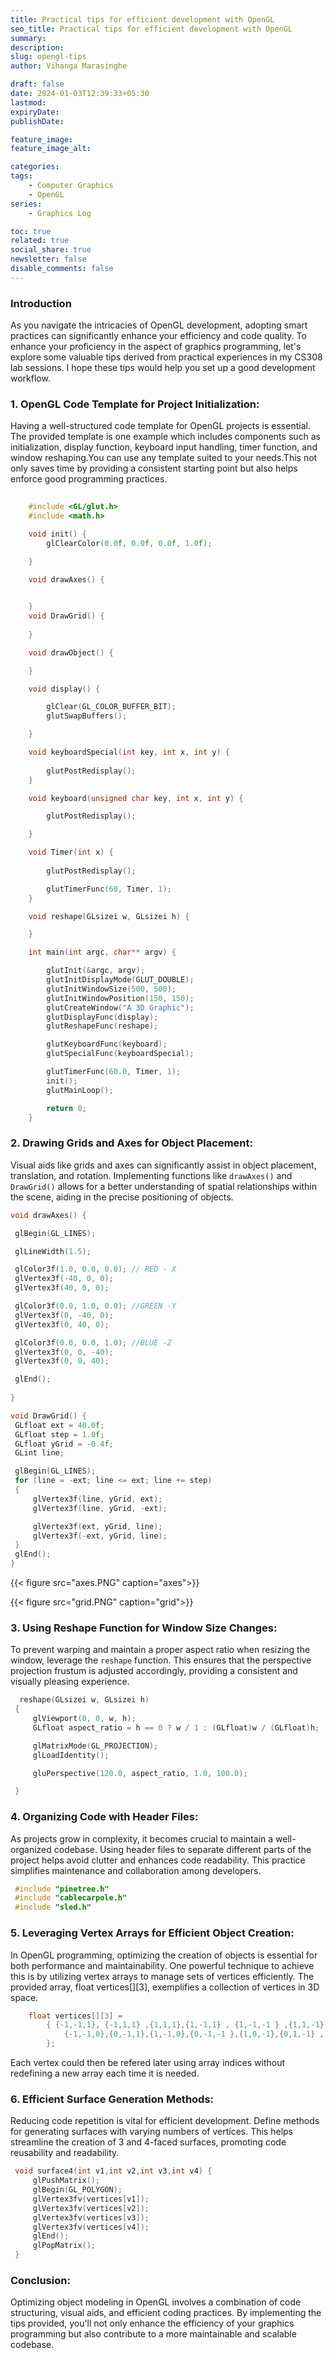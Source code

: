 ```yaml
---
title: Practical tips for efficient development with OpenGL
seo_title: Practical tips for efficient development with OpenGL
summary: 
description: 
slug: opengl-tips
author: Vihanga Marasinghe

draft: false
date: 2024-01-03T12:39:33+05:30
lastmod: 
expiryDate: 
publishDate: 

feature_image: 
feature_image_alt: 

categories:
tags:
    - Computer Graphics
    - OpenGL
series: 
    - Graphics Log

toc: true
related: true
social_share: true
newsletter: false
disable_comments: false
---
```


### Introduction

As you navigate the intricacies of OpenGL development, adopting smart practices can significantly enhance your efficiency and code quality.  To enhance your proficiency in the aspect of graphics programming, let's explore some valuable tips derived from practical experiences in my CS308 lab sessions. I hope these tips would help you set up a good development workflow.


### 1. OpenGL Code Template for Project Initialization:
   Having a well-structured code template for OpenGL projects is essential. The provided template is one example which includes components such as initialization, display function, keyboard input handling, timer function, and window reshaping.You can use any template suited to your needs.This not only saves time by providing a consistent starting point but also helps enforce good programming practices.

``` cpp
    
    #include <GL/glut.h>  
    #include <math.h>

    void init() {
        glClearColor(0.0f, 0.0f, 0.0f, 1.0f);

    }

    void drawAxes() {

        
    }
    void DrawGrid() {
        
    }

    void drawObject() {

    }

    void display() {

        glClear(GL_COLOR_BUFFER_BIT);
        glutSwapBuffers();

    }

    void keyboardSpecial(int key, int x, int y) {
        
        glutPostRedisplay();
    }

    void keyboard(unsigned char key, int x, int y) {

        glutPostRedisplay();

    }

    void Timer(int x) {
        
        glutPostRedisplay();

        glutTimerFunc(60, Timer, 1);
    }

    void reshape(GLsizei w, GLsizei h) {

    }

    int main(int argc, char** argv) {

        glutInit(&argc, argv);
        glutInitDisplayMode(GLUT_DOUBLE);
        glutInitWindowSize(500, 500);
        glutInitWindowPosition(150, 150);
        glutCreateWindow("A 3D Graphic");
        glutDisplayFunc(display);
        glutReshapeFunc(reshape);

        glutKeyboardFunc(keyboard);
        glutSpecialFunc(keyboardSpecial);

        glutTimerFunc(60.0, Timer, 1);
        init();
        glutMainLoop();

        return 0;
    }
```

   ### 2. Drawing Grids and Axes for Object Placement:

   Visual aids like grids and axes can significantly assist in object placement, translation, and rotation. Implementing functions like `drawAxes()` and `DrawGrid()` allows for a better understanding of spatial relationships within the scene, aiding in the precise positioning of objects.

   ```cpp
   void drawAxes() {

    glBegin(GL_LINES);

    glLineWidth(1.5);

    glColor3f(1.0, 0.0, 0.0); // RED - X
    glVertex3f(-40, 0, 0);
    glVertex3f(40, 0, 0);

    glColor3f(0.0, 1.0, 0.0); //GREEN -Y
    glVertex3f(0, -40, 0);
    glVertex3f(0, 40, 0);

    glColor3f(0.0, 0.0, 1.0); //BLUE -Z
    glVertex3f(0, 0, -40);
    glVertex3f(0, 0, 40);

    glEnd();
    
   }

   void DrawGrid() {
    GLfloat ext = 40.0f;
    GLfloat step = 1.0f;
    GLfloat yGrid = -0.4f;
    GLint line;

    glBegin(GL_LINES);
    for (line = -ext; line <= ext; line += step)
    {
        glVertex3f(line, yGrid, ext);
        glVertex3f(line, yGrid, -ext);

        glVertex3f(ext, yGrid, line);
        glVertex3f(-ext, yGrid, line);
    }
    glEnd();
   }
   ```

{{< figure src="axes.PNG" caption="axes">}}

{{< figure src="grid.PNG" caption="grid">}}


### 3. Using Reshape Function for Window Size Changes:

   To prevent warping and maintain a proper aspect ratio when resizing the window, leverage the `reshape` function. This ensures that the perspective projection frustum is adjusted accordingly, providing a consistent and visually pleasing experience.

   ```cpp
     reshape(GLsizei w, GLsizei h)
    {
        glViewport(0, 0, w, h);
        GLfloat aspect_ratio = h == 0 ? w / 1 : (GLfloat)w / (GLfloat)h;

        glMatrixMode(GL_PROJECTION);
        glLoadIdentity();

        gluPerspective(120.0, aspect_ratio, 1.0, 100.0);

    }
   ```

### 4. Organizing Code with Header Files:
   As projects grow in complexity, it becomes crucial to maintain a well-organized codebase. Using header files to separate different parts of the project helps avoid clutter and enhances code readability. This practice simplifies maintenance and collaboration among developers.

   ```cpp
    #include "pinetree.h"
    #include "cablecarpole.h"
    #include "sled.h"
   ```

### 5. Leveraging Vertex Arrays for Efficient Object Creation:

In OpenGL programming, optimizing the creation of objects is essential for both performance and maintainability. One powerful technique to achieve this is by utilizing vertex arrays to manage sets of vertices efficiently. The provided array, float vertices[][3], exemplifies a collection of vertices in 3D space.

``` cpp
    float vertices[][3] =
        { {-1,-1,1}, {-1,1,1} ,{1,1,1},{1,-1,1} , {1,-1,-1 } ,{1,1,-1},{-1,1,-1},{-1,-1,-1} ,
            {-1,-1,0},{0,-1,1},{1,-1,0},{0,-1,-1 },{1,0,-1},{0,1,-1} , {-1,0,-1},{-1,1,0},{-1,0,1},{1,1,0},{1,0,1},{0,1,1}
        };
 ```
Each vertex could then be refered later using array indices without redefining a new array each time it is needed. 

### 6. Efficient Surface Generation Methods:

Reducing code repetition is vital for efficient development. Define methods for generating surfaces with varying numbers of vertices. This helps streamline the creation of 3 and 4-faced surfaces, promoting code reusability and readability.

   ```cpp
    void surface4(int v1,int v2,int v3,int v4) {
        glPushMatrix();
        glBegin(GL_POLYGON);
        glVertex3fv(vertices[v1]);
        glVertex3fv(vertices[v2]);
        glVertex3fv(vertices[v3]);
        glVertex3fv(vertices[v4]);
        glEnd();
        glPopMatrix();
    }
   ```

### Conclusion:

Optimizing object modeling in OpenGL involves a combination of code structuring, visual aids, and efficient coding practices. By implementing the tips provided, you'll not only enhance the efficiency of your graphics programming but also contribute to a more maintainable and scalable codebase.